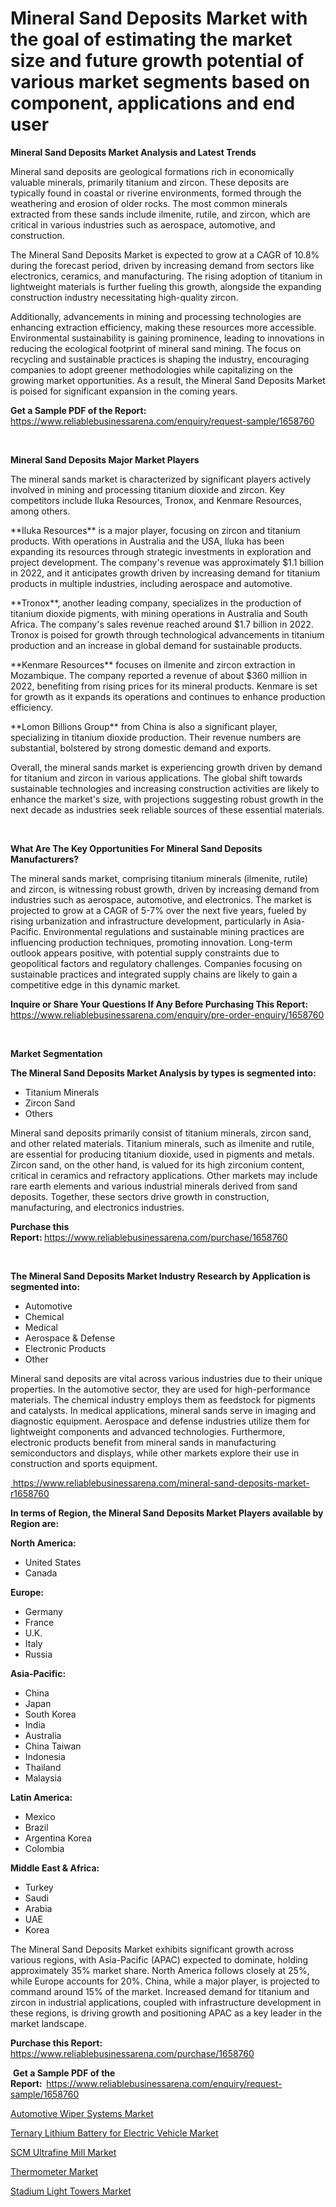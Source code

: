 <p><h1>Mineral Sand Deposits Market with the goal of estimating the market size and future growth potential of various market segments based on component, applications and end user</h1></p><p><strong>Mineral Sand Deposits Market Analysis and Latest Trends</strong></p>
<p><p>Mineral sand deposits are geological formations rich in economically valuable minerals, primarily titanium and zircon. These deposits are typically found in coastal or riverine environments, formed through the weathering and erosion of older rocks. The most common minerals extracted from these sands include ilmenite, rutile, and zircon, which are critical in various industries such as aerospace, automotive, and construction.</p><p>The Mineral Sand Deposits Market is expected to grow at a CAGR of 10.8% during the forecast period, driven by increasing demand from sectors like electronics, ceramics, and manufacturing. The rising adoption of titanium in lightweight materials is further fueling this growth, alongside the expanding construction industry necessitating high-quality zircon. </p><p>Additionally, advancements in mining and processing technologies are enhancing extraction efficiency, making these resources more accessible. Environmental sustainability is gaining prominence, leading to innovations in reducing the ecological footprint of mineral sand mining. The focus on recycling and sustainable practices is shaping the industry, encouraging companies to adopt greener methodologies while capitalizing on the growing market opportunities. As a result, the Mineral Sand Deposits Market is poised for significant expansion in the coming years.</p></p>
<p><strong>Get a Sample PDF of the Report:&nbsp;</strong> <a href="https://www.reliablebusinessarena.com/enquiry/request-sample/1658760?utm_campaign=1197&utm_medium=2&utm_source=Github&utm_content=ia&utm_term=18112024&utm_id=mineral-sand-deposits">https://www.reliablebusinessarena.com/enquiry/request-sample/1658760</a></p>
<p>&nbsp;</p>
<p><strong>Mineral Sand Deposits Major Market Players</strong></p>
<p><p>The mineral sands market is characterized by significant players actively involved in mining and processing titanium dioxide and zircon. Key competitors include Iluka Resources, Tronox, and Kenmare Resources, among others.</p><p>**Iluka Resources** is a major player, focusing on zircon and titanium products. With operations in Australia and the USA, Iluka has been expanding its resources through strategic investments in exploration and project development. The company's revenue was approximately $1.1 billion in 2022, and it anticipates growth driven by increasing demand for titanium products in multiple industries, including aerospace and automotive.</p><p>**Tronox**, another leading company, specializes in the production of titanium dioxide pigments, with mining operations in Australia and South Africa. The company's sales revenue reached around $1.7 billion in 2022. Tronox is poised for growth through technological advancements in titanium production and an increase in global demand for sustainable products. </p><p>**Kenmare Resources** focuses on ilmenite and zircon extraction in Mozambique. The company reported a revenue of about $360 million in 2022, benefiting from rising prices for its mineral products. Kenmare is set for growth as it expands its operations and continues to enhance production efficiency.</p><p>**Lomon Billions Group** from China is also a significant player, specializing in titanium dioxide production. Their revenue numbers are substantial, bolstered by strong domestic demand and exports.</p><p>Overall, the mineral sands market is experiencing growth driven by demand for titanium and zircon in various applications. The global shift towards sustainable technologies and increasing construction activities are likely to enhance the market's size, with projections suggesting robust growth in the next decade as industries seek reliable sources of these essential materials.</p></p>
<p>&nbsp;</p>
<p><strong>What Are The Key Opportunities For Mineral Sand Deposits Manufacturers?</strong></p>
<p><p>The mineral sands market, comprising titanium minerals (ilmenite, rutile) and zircon, is witnessing robust growth, driven by increasing demand from industries such as aerospace, automotive, and electronics. The market is projected to grow at a CAGR of 5-7% over the next five years, fueled by rising urbanization and infrastructure development, particularly in Asia-Pacific. Environmental regulations and sustainable mining practices are influencing production techniques, promoting innovation. Long-term outlook appears positive, with potential supply constraints due to geopolitical factors and regulatory challenges. Companies focusing on sustainable practices and integrated supply chains are likely to gain a competitive edge in this dynamic market.</p></p>
<p><strong>Inquire or Share Your Questions If Any Before Purchasing This Report:</strong> <a href="https://www.reliablebusinessarena.com/enquiry/pre-order-enquiry/1658760?utm_campaign=1197&utm_medium=2&utm_source=Github&utm_content=ia&utm_term=18112024&utm_id=mineral-sand-deposits">https://www.reliablebusinessarena.com/enquiry/pre-order-enquiry/1658760</a></p>
<p>&nbsp;</p>
<p><strong>Market Segmentation</strong></p>
<p><strong>The Mineral Sand Deposits Market Analysis by types is segmented into:</strong></p>
<p><ul><li>Titanium Minerals</li><li>Zircon Sand</li><li>Others</li></ul></p>
<p><p>Mineral sand deposits primarily consist of titanium minerals, zircon sand, and other related materials. Titanium minerals, such as ilmenite and rutile, are essential for producing titanium dioxide, used in pigments and metals. Zircon sand, on the other hand, is valued for its high zirconium content, critical in ceramics and refractory applications. Other markets may include rare earth elements and various industrial minerals derived from sand deposits. Together, these sectors drive growth in construction, manufacturing, and electronics industries.</p></p>
<p><strong>Purchase this Report:&nbsp;</strong><a href="https://www.reliablebusinessarena.com/purchase/1658760?utm_campaign=1197&utm_medium=2&utm_source=Github&utm_content=ia&utm_term=18112024&utm_id=mineral-sand-deposits">https://www.reliablebusinessarena.com/purchase/1658760</a></p>
<p>&nbsp;</p>
<p><strong>The Mineral Sand Deposits Market Industry Research by Application is segmented into:</strong></p>
<p><ul><li>Automotive</li><li>Chemical</li><li>Medical</li><li>Aerospace & Defense</li><li>Electronic Products</li><li>Other</li></ul></p>
<p><p>Mineral sand deposits are vital across various industries due to their unique properties. In the automotive sector, they are used for high-performance materials. The chemical industry employs them as feedstock for pigments and catalysts. In medical applications, mineral sands serve in imaging and diagnostic equipment. Aerospace and defense industries utilize them for lightweight components and advanced technologies. Furthermore, electronic products benefit from mineral sands in manufacturing semiconductors and displays, while other markets explore their use in construction and sports equipment.</p></p>
<p><a href="https://www.reliablebusinessarena.com/mineral-sand-deposits-market-r1658760?utm_campaign=1197&utm_medium=2&utm_source=Github&utm_content=ia&utm_term=18112024&utm_id=mineral-sand-deposits">&nbsp;https://www.reliablebusinessarena.com/mineral-sand-deposits-market-r1658760</a></p>
<p><strong>In terms of Region, the Mineral Sand Deposits Market Players available by Region are:</strong></p>
<p>
    <p> <strong> North America: </strong>
        <ul>
            <li>United States</li>
            <li>Canada</li>
        </ul>
        </p> 
    <p> <strong> Europe: </strong>
        <ul>
            <li>Germany</li>
            <li>France</li>
            <li>U.K.</li>
            <li>Italy</li>
            <li>Russia</li>
        </ul>
        </p> 
    <p> <strong> Asia-Pacific: </strong>
        <ul>
            <li>China</li>
            <li>Japan</li>
            <li>South Korea</li>
            <li>India</li>
            <li>Australia</li>
            <li>China Taiwan</li>
            <li>Indonesia</li>
            <li>Thailand</li>
            <li>Malaysia</li>
        </ul>
        </p> 
    <p> <strong> Latin America: </strong>
        <ul>
            <li>Mexico</li>
            <li>Brazil</li>
            <li>Argentina Korea</li>
            <li>Colombia</li>
        </ul>
        </p> 
    <p> <strong> Middle East & Africa: </strong>
        <ul>
            <li>Turkey</li>
            <li>Saudi</li>
            <li>Arabia</li>
            <li>UAE</li>
            <li>Korea</li>
        </ul>
    </p>
    </p>
<p><p>The Mineral Sand Deposits Market exhibits significant growth across various regions, with Asia-Pacific (APAC) expected to dominate, holding approximately 35% market share. North America follows closely at 25%, while Europe accounts for 20%. China, while a major player, is projected to command around 15% of the market. Increased demand for titanium and zircon in industrial applications, coupled with infrastructure development in these regions, is driving growth and positioning APAC as a key leader in the market landscape.</p></p>
<p><strong>Purchase this Report: </strong><a href="https://www.reliablebusinessarena.com/purchase/1658760?utm_campaign=1197&utm_medium=2&utm_source=Github&utm_content=ia&utm_term=18112024&utm_id=mineral-sand-deposits">https://www.reliablebusinessarena.com/purchase/1658760</a></p>
<p>&nbsp;<strong>Get a Sample PDF of the Report:&nbsp;&nbsp;</strong><a href="https://www.reliablebusinessarena.com/enquiry/request-sample/1658760?utm_campaign=1197&utm_medium=2&utm_source=Github&utm_content=ia&utm_term=18112024&utm_id=mineral-sand-deposits">https://www.reliablebusinessarena.com/enquiry/request-sample/1658760</a></p>
<p><strong></strong></p>
<p><p><a href="https://www.linkedin.com/pulse/automotive-wiper-systems-market-revolution-size-share-emerging-wrutf?utm_campaign=1197&utm_medium=2&utm_source=Github&utm_content=ia&utm_term=18112024&utm_id=mineral-sand-deposits">Automotive Wiper Systems Market</a></p><p><a href="https://github.com/prosalinda88/Market-Research-Report-List-6/blob/main/ternary-lithium-battery-for-electric-vehicle-market.md?utm_campaign=1197&utm_medium=2&utm_source=Github&utm_content=ia&utm_term=18112024&utm_id=mineral-sand-deposits">Ternary Lithium Battery for Electric Vehicle Market</a></p><p><a href="https://issuu.com/reportprime-2/docs/scm-ultrafine-mill-market-size-2030_df7328090799d2?utm_campaign=1197&utm_medium=2&utm_source=Github&utm_content=ia&utm_term=18112024&utm_id=mineral-sand-deposits">SCM Ultrafine Mill Market</a></p><p><a href="https://www.linkedin.com/pulse/thermometer-market-global-regional-analysis-focus-yiyke?utm_campaign=1197&utm_medium=2&utm_source=Github&utm_content=ia&utm_term=18112024&utm_id=mineral-sand-deposits">Thermometer Market</a></p><p><a href="https://issuu.com/reportprime-2/docs/stadium-light-towers-market-size-20_0f7446bbd67c69?utm_campaign=1197&utm_medium=2&utm_source=Github&utm_content=ia&utm_term=18112024&utm_id=mineral-sand-deposits">Stadium Light Towers Market</a></p></p>